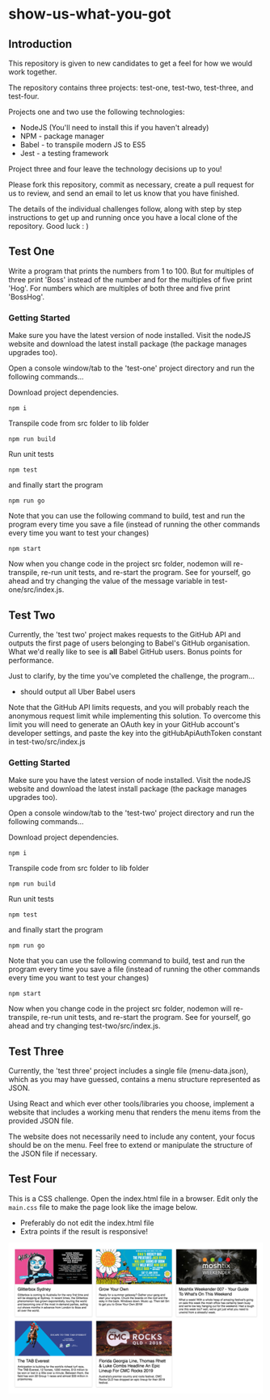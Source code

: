 # show-us-what-you-got

## Introduction

This repository is given to new candidates to get a feel for how we would work together.

The repository contains three projects: test-one, test-two, test-three, and test-four.

Projects one and two use the following technologies:

- NodeJS (You'll need to install this if you haven't already)
- NPM - package manager
- Babel - to transpile modern JS to ES5
- Jest - a testing framework

Project three and four leave the technology decisions up to you!

Please fork this repository, commit as necessary, create a pull request for us to review, and send an email to let us know that you have finished.

The details of the individual challenges follow, along with step by step instructions to get up and running once you have a local clone of the repository. Good luck : )

## Test One

Write a program that prints the numbers from 1 to 100. But for multiples of three print 'Boss' instead of the number and for the multiples of five print 'Hog'. For numbers which are multiples of both three and five print 'BossHog'.

### Getting Started

Make sure you have the latest version of node installed. Visit the nodeJS website and download the latest install package (the package manages upgrades too).

Open a console window/tab to the 'test-one' project directory and run the following commands...

Download project dependencies.

```
npm i
```

Transpile code from src folder to lib folder

```
npm run build
```

Run unit tests

```
npm test
```

and finally start the program

```
npm run go
```

Note that you can use the following command to build, test and run the program every time you save a file (instead of running the other commands every time you want to test your changes)

```
npm start
```

Now when you change code in the project src folder, nodemon will re-transpile, re-run unit tests, and re-start the program. See for yourself, go ahead and try changing the value of the message variable in test-one/src/index.js.

## Test Two

Currently, the 'test two' project makes requests to the GitHub API and outputs the first page of users belonging to Babel's GitHub organisation. What we'd really like to see is **all** Babel GitHub users. Bonus points for performance.

Just to clarify, by the time you've completed the challenge, the program...

- should output all Uber Babel users

Note that the GitHub API limits requests, and you will probably reach the anonymous request limit while implementing this solution. To overcome this limit you will need to generate an OAuth key in your GitHub account's developer settings, and paste the key into the gitHubApiAuthToken constant in test-two/src/index.js

### Getting Started

Make sure you have the latest version of node installed. Visit the nodeJS website and download the latest install package (the package manages upgrades too).

Open a console window/tab to the 'test-two' project directory and run the following commands...

Download project dependencies.

```
npm i
```

Transpile code from src folder to lib folder

```
npm run build
```

Run unit tests

```
npm test
```

and finally start the program

```
npm run go
```

Note that you can use the following command to build, test and run the program every time you save a file (instead of running the other commands every time you want to test your changes)

```
npm start
```

Now when you change code in the project src folder, nodemon will re-transpile, re-run unit tests, and re-start the program. See for yourself, go ahead and try changing test-two/src/index.js.

## Test Three

Currently, the 'test three' project includes a single file (menu-data.json), which as you may have guessed, contains a menu structure represented as JSON.

Using React and which ever other tools/libraries you choose, implement a website that includes a working menu that renders the menu items from the provided JSON file.

The website does not necessarily need to include any content, your focus should be on the menu. Feel free to extend or manipulate the structure of the JSON file if necessary.

## Test Four

This is a CSS challenge. Open the index.html file in a browser. Edit only the `main.css` file to make the page look like the image below.

- Preferably do not edit the index.html file
- Extra points if the result is responsive!

![example4.1.png](images/example4.1.png)
